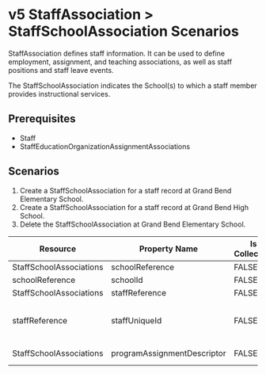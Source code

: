 # v5 StaffAssociation > StaffSchoolAssociation Scenarios

StaffAssociation defines staff information. It can be used to define employment,
assignment, and teaching associations, as well as staff positions
and staff leave events.

The StaffSchoolAssociation indicates the School(s) to which a staff member
provides instructional services.

## Prerequisites

* Staff
* StaffEducationOrganizationAssignmentAssociations

## Scenarios

1. Create a StaffSchoolAssociation for a staff record at Grand Bend Elementary
   School.
2. Create a StaffSchoolAssociation for a staff record at Grand Bend High School.
3. Delete the StaffSchoolAssociation at Grand Bend Elementary School.

| Resource                | Property Name               | Is Collection | Data Type                   | Required / Optional | Scenario 1: POST                       | Scenario 2: POST                       |
| ----------------------- | --------------------------- | ------------- | --------------------------- | ------------------- | -------------------------------------- | -------------------------------------- |
| StaffSchoolAssociations | schoolReference             | FALSE         | schoolReference             | REQUIRED            |                                        |                                        |
| schoolReference         | schoolId                    | FALSE         | integer                     | REQUIRED            | 255901107                              | 255901001                              |
| StaffSchoolAssociations | staffReference              | FALSE         | integer                     | REQUIRED            |                                        |                                        |
| staffReference          | staffUniqueId               | FALSE         | string                      | REQUIRED            | ["207220" if possible \| system value] | ["207269" if possible \| system value] |
| StaffSchoolAssociations | programAssignmentDescriptor | FALSE         | programAssignmentDescriptor | REQUIRED            | Regular education                      | Regular education                      |
